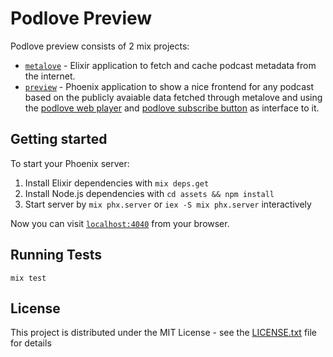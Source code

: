 # Podlove Preview

Podlove preview consists of 2 mix projects:

  * [`metalove`][metalove] - Elixir application to fetch and cache podcast metadata from the internet.
  * [`preview`][preview] - Phoenix application to show a nice frontend for any podcast based on the publicly avaiable data fetched through metalove and using the [podlove web player][podlove-web-player] and [podlove subscribe button][podlove-subscribe-button] as interface to it.

## Getting started

To start your Phoenix server:

  1. Install Elixir dependencies with `mix deps.get`
  1. Install Node.js dependencies with `cd assets && npm install`
  1. Start server by `mix phx.server` or `iex -S mix phx.server` interactively

Now you can visit [`localhost:4040`](http://localhost:4040) from your browser.

## Running Tests

```
mix test
```

## License

This project is distributed under the MIT License - see the [LICENSE.txt](LICENSE.txt) file for details


[metalove]: metalove
[preview]: metalove
[podlove-web-player]: https://github.com/podlove/podlove-web-player
[podlove-subscribe-button]: https://github.com/podlove/podlove-subscribe-button
